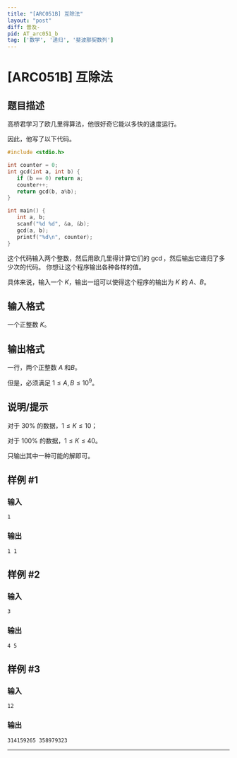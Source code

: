 ```yaml
---
title: "[ARC051B] 互除法"
layout: "post"
diff: 普及-
pid: AT_arc051_b
tag: ['数学', '递归', '斐波那契数列']
---
```


# [ARC051B] 互除法

## 题目描述

高桥君学习了欧几里得算法，他很好奇它能以多快的速度运行。

因此，他写了以下代码。

```cpp
#include <stdio.h>

int counter = 0;
int gcd(int a, int b) {
   if (b == 0) return a;
   counter++;
   return gcd(b, a%b);
}

int main() {
   int a, b;
   scanf("%d %d", &a, &b);
   gcd(a, b);
   printf("%d\n", counter);
}
```

这个代码输入两个整数，然后用欧几里得计算它们的 $\gcd$，然后输出它递归了多少次的代码。 你想让这个程序输出各种各样的值。

具体来说，输入一个 $K$，输出一组可以使得这个程序的输出为 $K$ 的 $A$、$B$。

## 输入格式

一个正整数 $K$。

## 输出格式

一行，两个正整数 $A$ 和$B$。

但是，必须满足 $1\le A,B\le 10^9$。

## 说明/提示

对于 $30\%$ 的数据，$1\le K \le 10$；

对于 $100\%$ 的数据，$1\le K \le 40$。

只输出其中一种可能的解即可。

## 样例 #1

### 输入

```
1
```

### 输出

```
1 1
```

## 样例 #2

### 输入

```
3
```

### 输出

```
4 5
```

## 样例 #3

### 输入

```
12
```

### 输出

```
314159265 358979323
```



---


